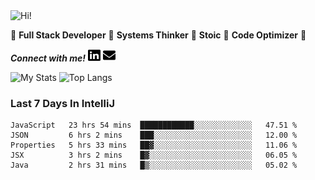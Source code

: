<img src="https://i.giphy.com/media/3PAL5bChWnak0WJ32x/giphy.webp" alt="Hi!">

:star2: **Full Stack Developer** :star2: **Systems Thinker** :star2: **Stoic** :star2: **Code Optimizer** :star2:

***Connect with me!*** <a href="https://www.linkedin.com/in/ethan-glover/"><img src="https://raw.githubusercontent.com/eglove/eglove/eeb591600b73da426bd298d229e2fd96df019488/linkedin-brands.svg" alt="LinkedIn" width="20px" height="20px"></a> <a href="mailto:hello@ethang.email"><img src="https://raw.githubusercontent.com/eglove/eglove/47aceecf4819797d993f5facc7764cb99d0ab039/envelope-solid.svg" alt="Email" width="20px" height="20px"></a>

![My Stats](https://github-readme-stats.vercel.app/api?username=eglove&show_icons=true&theme=default&count_private=true)
![Top Langs](https://github-readme-stats.vercel.app/api/top-langs/?username=eglove&layout=compact)

### Last 7 Days In IntelliJ
<!--START_SECTION:waka-->
```text
JavaScript   23 hrs 54 mins  ████████████░░░░░░░░░░░░░   47.51 % 
JSON         6 hrs 2 mins    ███░░░░░░░░░░░░░░░░░░░░░░   12.00 % 
Properties   5 hrs 33 mins   ██▓░░░░░░░░░░░░░░░░░░░░░░   11.06 % 
JSX          3 hrs 2 mins    █▓░░░░░░░░░░░░░░░░░░░░░░░   06.05 % 
Java         2 hrs 31 mins   █▒░░░░░░░░░░░░░░░░░░░░░░░   05.02 % 
```
<!--END_SECTION:waka-->
